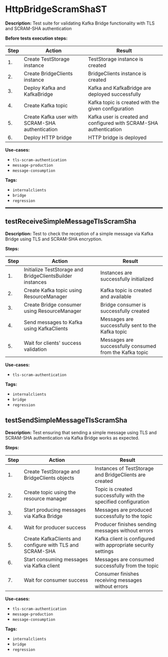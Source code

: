 # HttpBridgeScramShaST

**Description:** Test suite for validating Kafka Bridge functionality with TLS and SCRAM-SHA authentication

**Before tests execution steps:**

| Step | Action | Result |
| - | - | - |
| 1. | Create TestStorage instance | TestStorage instance is created |
| 2. | Create BridgeClients instance | BridgeClients instance is created |
| 3. | Deploy Kafka and KafkaBridge | Kafka and KafkaBridge are deployed successfully |
| 4. | Create Kafka topic | Kafka topic is created with the given configuration |
| 5. | Create Kafka user with SCRAM-SHA authentication | Kafka user is created and configured with SCRAM-SHA authentication |
| 6. | Deploy HTTP bridge | HTTP bridge is deployed |

**Use-cases:**

* `tls-scram-authentication`
* `message-production`
* `message-consumption`

**Tags:**

* `internalclients`
* `bridge`
* `regression`

<hr style="border:1px solid">

## testReceiveSimpleMessageTlsScramSha

**Description:** Test to check the reception of a simple message via Kafka Bridge using TLS and SCRAM-SHA encryption.

**Steps:**

| Step | Action | Result |
| - | - | - |
| 1. | Initialize TestStorage and BridgeClientsBuilder instances | Instances are successfully initialized |
| 2. | Create Kafka topic using ResourceManager | Kafka topic is created and available |
| 3. | Create Bridge consumer using ResourceManager | Bridge consumer is successfully created |
| 4. | Send messages to Kafka using KafkaClients | Messages are successfully sent to the Kafka topic |
| 5. | Wait for clients' success validation | Messages are successfully consumed from the Kafka topic |

**Use-cases:**

* `tls-scram-authentication`

**Tags:**

* `internalclients`
* `bridge`
* `regression`


## testSendSimpleMessageTlsScramSha

**Description:** Test ensuring that sending a simple message using TLS and SCRAM-SHA authentication via Kafka Bridge works as expected.

**Steps:**

| Step | Action | Result |
| - | - | - |
| 1. | Create TestStorage and BridgeClients objects | Instances of TestStorage and BridgeClients are created |
| 2. | Create topic using the resource manager | Topic is created successfully with the specified configuration |
| 3. | Start producing messages via Kafka Bridge | Messages are produced successfully to the topic |
| 4. | Wait for producer success | Producer finishes sending messages without errors |
| 5. | Create KafkaClients and configure with TLS and SCRAM-SHA | Kafka client is configured with appropriate security settings |
| 6. | Start consuming messages via Kafka client | Messages are consumed successfully from the topic |
| 7. | Wait for consumer success | Consumer finishes receiving messages without errors |

**Use-cases:**

* `tls-scram-authentication`
* `message-production`
* `message-consumption`

**Tags:**

* `internalclients`
* `bridge`
* `regression`

